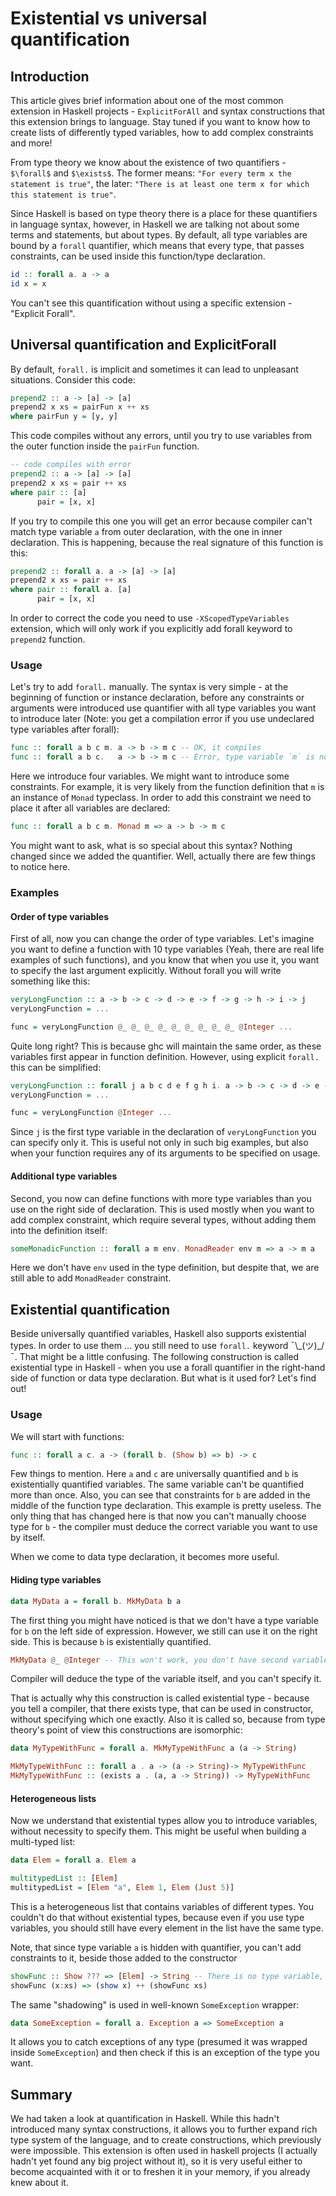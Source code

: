 # Existential vs universal quantification

## Introduction
This article gives brief information about one of the most common extension in Haskell projects - `ExplicitForAll`
and syntax constructions that this extension brings to language.
Stay tuned if you want to know how to create lists of differently typed variables, how to add complex constraints and more!

From type theory we know about the existence of two quantifiers - `$\forall$` and `$\exists$`.
The former means: `"For every term x the statement is true"`, the later: `"There is at least one term x for which this statement is true"`.

Since Haskell is based on type theory there is a place for these quantifiers in language syntax, however, in Haskell we are talking not about some terms and statements, but about types.
By default, all type variables are bound by a `forall` quantifier, which means that every type, that passes constraints, can be used inside this function/type declaration.

```haskell
id :: forall a. a -> a
id x = x
```

You can't see this quantification without using a specific extension - "Explicit Forall".

## Universal quantification and ExplicitForall
By default, `forall.` is implicit and sometimes it can lead to unpleasant situations.
Consider this code:

```Haskell
prepend2 :: a -> [a] -> [a]
prepend2 x xs = pairFun x ++ xs
where pairFun y = [y, y]
```
This code compiles without any errors, until you try to use variables from the outer function inside the `pairFun` function.
```Haskell
-- code compiles with error
prepend2 :: a -> [a] -> [a]
prepend2 x xs = pair ++ xs
where pair :: [a]
      pair = [x, x]
```

If you try to compile this one you will get an error because compiler can't match type variable `a` from outer
declaration, with the one in inner declaration.
This is happening, because the real signature of this function is this:

```Haskell
prepend2 :: forall a. a -> [a] -> [a]
prepend2 x xs = pair ++ xs
where pair :: forall a. [a]
      pair = [x, x]
```

In order to correct the code you need to use `-XScopedTypeVariables` extension, which will only work if you
explicitly add forall keyword to `prepend2` function.

### Usage
Let's try to add `forall.` manually.
The syntax is very simple - at the beginning of function or instance declaration, before any constraints or arguments were introduced use
quantifier with all type variables you want to introduce later (Note: you get a compilation error if you use undeclared
type variables after forall):

```Haskell
func :: forall a b c m. a -> b -> m c -- OK, it compiles
func :: forall a b c.   a -> b -> m c -- Error, type variable `m` is not introduced
```
Here we introduce four variables. We might want to introduce some constraints.
For example, it is very likely from the function definition that `m` is an instance of `Monad` typeclass.
In order to add this constraint we need to place it after all variables are declared:

```Haskell
func :: forall a b c m. Monad m => a -> b -> m c
``` 
You might want to ask, what is so special about this syntax?
Nothing changed since we added the quantifier.
Well, actually there are few things to notice here.

### Examples
#### Order of type variables
First of all, now you can change the order of type variables.
Let's imagine you want to define a function with 10 type variables (Yeah, there are real life examples of such functions), and you know that when you use it, you want to specify the last argument explicitly.
Without forall you will write something like this:

```Haskell
veryLongFunction :: a -> b -> c -> d -> e -> f -> g -> h -> i -> j
veryLongFunction = ...

func = veryLongFunction @_ @_ @_ @_ @_ @_ @_ @_ @_ @Integer ...
``` 

Quite long right?
This is because ghc will maintain the same order, as these variables first appear in function definition.
However, using explicit `forall.` this can be simplified:

```Haskell
veryLongFunction :: forall j a b c d e f g h i. a -> b -> c -> d -> e -> f -> g -> h -> i -> j
veryLongFunction = ...

func = veryLongFunction @Integer ...
```

Since `j` is the first type variable in the declaration of `veryLongFunction` you can specify only it.
This is useful not only in such big examples, but also when your function requires any of its arguments to be specified on usage.

#### Additional type variables
Second, you now can define functions with more type variables than you use on the right side of declaration.
This is used mostly when you want to add complex constraint, which require several types, without adding them into the definition itself:

``` Haskell
someMonadicFunction :: forall a m env. MonadReader env m => a -> m a
```

Here we don't have `env` used in the type definition, but despite that, we are still able to add `MonadReader` constraint.

## Existential quantification
Beside universally quantified variables, Haskell also supports existential types.
In order to use them ... you still need to use `forall.` keyword ¯\\\_(ツ)_/¯.
That might be a little confusing.
The following construction is called existential type in Haskell - when you use a forall quantifier in the right-hand side of function or data type declaration.
But what is it used for? Let's find out!

### Usage

We will start with functions:

```haskell
func :: forall a c. a -> (forall b. (Show b) => b) -> c
```
Few things to mention.
Here `a` and `c` are universally quantified and `b` is existentially quantified variables.
The same variable can't be quantified more than once.
Also, you can see that constraints for `b` are added in the middle of the function type declaration.
This example is pretty useless.
The only thing that has changed here is that now you can't manually choose type for `b` - the compiler must deduce the correct variable you want to use by itself.

When we come to data type declaration, it becomes more useful.

#### Hiding type variables
```Haskell
data MyData a = forall b. MkMyData b a
```
The first thing you might have noticed is that we don't have a type variable for `b` on the left side of expression.
However, we still can use it on the right side.
This is because `b` is existentially quantified.

```Haskell
MkMyData @_ @Integer -- This won't work, you don't have second variable in declaration
```
Compiler will deduce the type of the variable itself, and you can't specify it.

That is actually why this construction is called existential type - because you tell a compiler, that there exists type, that
can be used in constructor, without specifying which one exactly. Also it is called so, because from type theory's point of view
this constructions are isomorphic:

```haskell
data MyTypeWithFunc = forall a. MkMyTypeWithFunc a (a -> String)

MkMyTypeWithFunc :: forall a . a -> (a -> String)-> MyTypeWithFunc
MkMyTypeWithFunc :: (exists a . (a, a -> String)) -> MyTypeWithFunc
```

#### Heterogeneous lists

Now we understand that existential types allow you to introduce variables, without necessity to specify them.
This might be useful when building a multi-typed list:

```haskell
data Elem = forall a. Elem a

multitypedList :: [Elem]
multitypedList = [Elem "a", Elem 1, Elem (Just 5)]
```
This is a heterogeneous list that contains variables of different types.
You couldn't do that without existential types, because even if you use type variables, you should still have every element in the list have the same type.

Note, that since type variable `a` is hidden with quantifier, you can't add constraints to it, beside those added to the constructor

```haskell
showFunc :: Show ??? => [Elem] -> String -- There is no type variable, that you can add constraint to
showFunc (x:xs) => (show x) ++ (showFunc xs)
```

The same "shadowing" is used in well-known `SomeException` wrapper:
```haskell
data SomeException = forall a. Exception a => SomeException a
```

It allows you to catch exceptions of any type (presumed it was wrapped inside `SomeException`) and then check if this is an exception of the type you want.


## Summary

We had taken a look at quantification in Haskell.
While this hadn't introduced many syntax constructions, it allows you to further expand rich type system of the language,
and to create constructions, which previously were impossible.
This extension is often used in haskell projects (I actually hadn't yet found any big project without it), so it is very
useful either to become acquainted with it or to freshen it in your memory, if you already knew about it.

